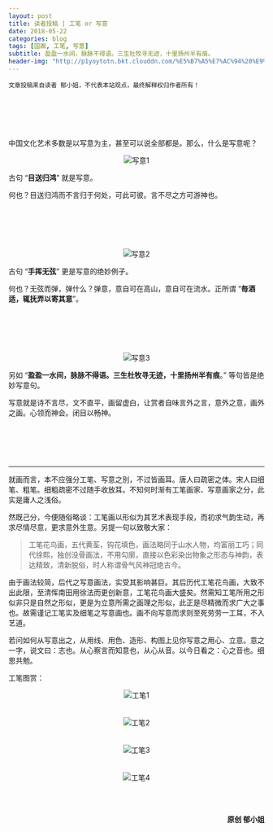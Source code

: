 ```yaml
---
layout: post
title: 读者投稿 | 工笔 or 写意
date: 2018-05-22
categories: blog
tags: [国画, 工笔, 写意]
subtitle: 盈盈一水间，脉脉不得语。三生杜牧寻无迹，十里扬州半有痕。
header-img: "http://p1yoytotn.bkt.clouddn.com/%E5%B7%A5%E7%AC%94%20%E9%A2%98%E5%9B%BE.jpeg"
---
```

`文章投稿来自读者 郁小姐，不代表本站观点，最终解释权归作者所有！`

<br><br><br><br>

中国文化艺术多数是以写意为主，甚至可以说全部都是。那么，什么是写意呢？<br>

<div align="center"><img src="http://p1yoytotn.bkt.clouddn.com/%E5%86%99%E6%84%8F1.JPG" alt="写意1" /></div>

古句 “**目送归鸿**” 就是写意。

何也？目送归鸿而不言归于何处，可此可彼。言不尽之方可游神也。

<br><br><br><br>

<div align="center"><img src="http://p1yoytotn.bkt.clouddn.com/%E5%86%99%E6%84%8F2.JPG" alt="写意2" /></div>

古句 “**手挥无弦**” 更是写意的绝妙例子。

何也？无弦而弹，弹什么？弹意，意自可在高山，意自可在流水。正所谓 “**毎酒适，辄抚弄以寄其意**”。

<br><br><br><br>

<div align="center"><img src="http://p1yoytotn.bkt.clouddn.com/%E5%86%99%E6%84%8F3.jpg" alt="写意3" /></div>

另如 “**盈盈一水间，脉脉不得语。三生杜牧寻无迹，十里扬州半有痕**。” 等句皆是绝妙写意句。

写意就是诗不言尽，文不直平，画留虚白，让赏者自味言外之言，意外之意，画外之画。心领而神会。闭目以畅神。

<br><br><br><br>

---


就画而言，本不应强分工笔、写意之別，不过皆画耳。唐人曰疏密之体。宋人曰细笔、粗笔。细粗疏密不过随手收放耳。不知何时渐有工笔画家、写意画家之分，此实是庸人之浅俗。



然既己分，今便随俗略谈：工笔画以形似为其艺术表现手段，而初求气韵生动，再求尽情尽意，更求意外生意。另提一句以致敬大家：



>工笔花鸟画，五代黄荃，钩花填色，画法略同于山水人物，均富丽工巧；同代徐熙，独创没骨画法，不用勾廓，直接以色彩染出物象之形态与神韵，表达精致，清新脱俗，时人称谓骨气风神冠绝古今。



由于画法较简，后代之写意画法，实受其影响甚巨。其后历代工笔花鸟画，大致不出此限，至清恽南田用徐法而更创新意，工笔花鸟画大盛矣。然需知工笔所用之形似非只是自然之形似，更是为立意所需之画理之形似，此正是尽精微而求广大之事也。故需谨记工笔实及细笔之写意画也。画不向写意而求则至死劳劳一工耳，不入艺道。



若问如何从写意出之，从用线、用色、造形、构图上见你写意之用心、立意。意之一字，说文曰：志也。从心察言而知意也，从心从音。以今日看之：心之音也。细思共勉。







工笔图赏：
<div align="center"><img src="http://p1yoytotn.bkt.clouddn.com/%E5%B7%A5%E7%AC%941.JPG" alt="工笔1" /></div>
<br><br>
<div align="center"><img src="http://p1yoytotn.bkt.clouddn.com/%E5%B7%A5%E7%AC%942.jpg" alt="工笔2" /></div>
<br><br>
<div align="center"><img src="http://p1yoytotn.bkt.clouddn.com/%E5%B7%A5%E7%AC%943.JPG" alt="工笔3" /></div>
<br><br>
<div align="center"><img src="http://p1yoytotn.bkt.clouddn.com/%E5%B7%A5%E7%AC%944.JPG" alt="工笔4" /></div>






<br><br>

<div align="right"><b>原创 郁小姐</b></div>
